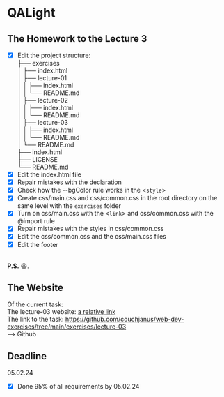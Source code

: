 # QALight
## The Homework to the Lecture 3

- [x] Edit the project structure:<br>
├── exercises<br>
│   ├── index.html <br>
│   ├── lecture-01<br>
│   │   ├── index.html<br>
│   │   └── README.md<br>
│   ├── lecture-02<br>
│   │   ├── index.html<br>
│   │   └── README.md<br>
│   ├── lecture-03<br>
│   │   ├── index.html<br>
│   │   └── README.md<br>
│   └── README.md<br>
├── index.html<br>
├── LICENSE<br>
└── README.md<br>
- [x] Edit the index.html file <br>
- [x] Repair mistakes with the declaration<br>
- [x] Check how the --bgColor rule works in the <`style`><br>
- [x] Create css/main.css and css/common.css in the root directory on the same level with the `exercises` folder<br>
- [x] Turn on css/main.css with the <`link`> and css/common.css with the @import rule<br>
- [x] Repair mistakes with the styles in css/common.css<br>
- [x] Edit the css/common.css and the css/main.css files
- [x] Edit the footer
<br><br>

**P.S.** 😃.

## The Website
Of the current task: <br>
The lecture-03 website: [a relative link](./index.html)<br>
The link to the task: https://github.com/couchjanus/web-dev-exercises/tree/main/exercises/lecture-03
<br />
--> Github

## Deadline
05.02.24 <br />

- [x] Done 95% of all requirements by 05.02.24